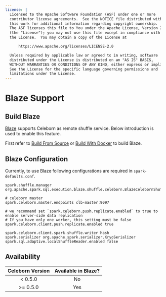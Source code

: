 ```yaml
---
license: |
  Licensed to the Apache Software Foundation (ASF) under one or more
  contributor license agreements.  See the NOTICE file distributed with
  this work for additional information regarding copyright ownership.
  The ASF licenses this file to You under the Apache License, Version 2.0
  (the "License"); you may not use this file except in compliance with
  the License.  You may obtain a copy of the License at

      https://www.apache.org/licenses/LICENSE-2.0

  Unless required by applicable law or agreed to in writing, software
  distributed under the License is distributed on an "AS IS" BASIS,
  WITHOUT WARRANTIES OR CONDITIONS OF ANY KIND, either express or implied.
  See the License for the specific language governing permissions and
  limitations under the License.
---
```


# Blaze Support

## Build Blaze

[Blaze](https://github.com/kwai/blaze) supports Celeborn as remote shuffle service. Below introduction is used to enable this feature.

First refer to [Build From Source](https://github.com/kwai/blaze/blob/master/README.md#build-from-source) or [Build With Docker](https://github.com/kwai/blaze/blob/master/README.md#build-with-docker) to build Blaze.

## Blaze Configuration

Currently, to use Blaze following configurations are required in `spark-defaults.conf`.

```
spark.shuffle.manager org.apache.spark.sql.execution.blaze.shuffle.celeborn.BlazeCelebornShuffleManager

# celeborn master
spark.celeborn.master.endpoints clb-master:9097

# we recommend set `spark.celeborn.push.replicate.enabled` to true to enable server-side data replication
# If you have only one worker, this setting must be false 
spark.celeborn.client.push.replicate.enabled true

spark.celeborn.client.spark.shuffle.writer hash
spark.serializer org.apache.spark.serializer.KryoSerializer
spark.sql.adaptive.localShuffleReader.enabled false
```

## Availability

| Celeborn Version | Available in Blaze? | 
|:----------------:|:-------------------:|
|     < 0.5.0      |         No          |    
|    \>= 0.5.0     |         Yes         |
